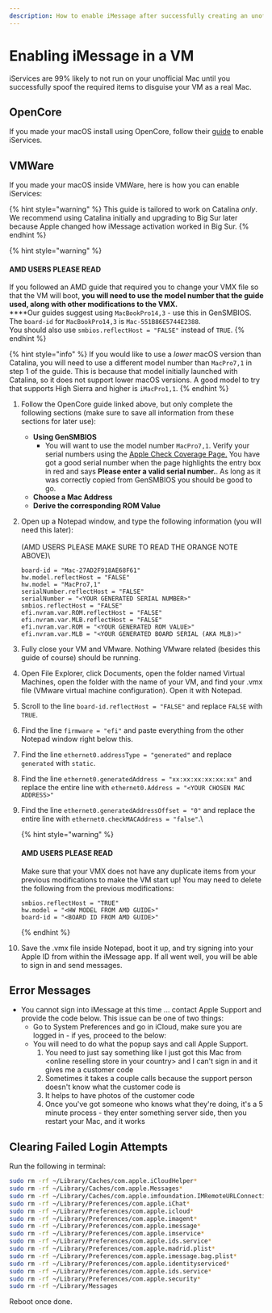 ```yaml
---
description: How to enable iMessage after successfully creating an unofficial Mac device
---
```


# Enabling iMessage in a VM

iServices are 99% likely to not run on your unofficial Mac until you successfully spoof the required items to disguise your VM as a real Mac.

## OpenCore

If you made your macOS install using OpenCore, follow their [guide](https://dortania.github.io/OpenCore-Post-Install/universal/iservices.html) to enable iServices.

## VMWare

If you made your macOS inside VMWare, here is how you can enable iServices:

{% hint style="warning" %}
This guide is tailored to work on Catalina _only_. We recommend using Catalina initially and upgrading to Big Sur later because Apple changed how iMessage activation worked in Big Sur.
{% endhint %}

{% hint style="warning" %}
#### AMD USERS PLEASE READ

If you followed an AMD guide that required you to change your VMX file so that the VM will boot, **you will need to use the model number that the guide used, along with other modifications to the VMX.** \
****Our guides suggest using `MacBookPro14,3` - use this in GenSMBIOS. \
The `board-id` for `MacBookPro14,3` is `Mac-551B86E5744E2388`. \
You should also use `smbios.reflectHost = "FALSE"` instead of `TRUE`.
{% endhint %}

{% hint style="info" %}
If you would like to use a _lower_ macOS version than Catalina, you will need to use a different model number than `MacPro7,1` in step 1 of the guide. This is because that model initially launched with Catalina, so it does not support lower macOS versions. A good model to try that supports High Sierra and higher is `iMacPro1,1`.
{% endhint %}

1. Follow the OpenCore guide linked above, but only complete the following sections (make sure to save all information from these sections for later use):
   * **Using GenSMBIOS**
     * You will want to use the model number `MacPro7,1`. Verify your serial numbers using the [Apple Check Coverage Page.](https://checkcoverage.apple.com/) You have got a good serial number when the page highlights the entry box in red and says **Please enter a valid serial number.**.  As long as it was correctly copied from GenSMBIOS you should be good to go.
   * **Choose a Mac Address**
   * **Derive the corresponding ROM Value**
2. Open up a Notepad window, and type the following information (you will need this later):\
    \
    (AMD USERS PLEASE MAKE SURE TO READ THE ORANGE NOTE ABOVE)\

    ```config
    board-id = "Mac-27AD2F918AE68F61" 
    hw.model.reflectHost = "FALSE" 
    hw.model = "MacPro7,1" 
    serialNumber.reflectHost = "FALSE" 
    serialNumber = "<YOUR GENERATED SERIAL NUMBER>" 
    smbios.reflectHost = "FALSE"
    efi.nvram.var.ROM.reflectHost = "FALSE"
    efi.nvram.var.MLB.reflectHost = "FALSE"
    efi.nvram.var.ROM = "<YOUR GENERATED ROM VALUE>"
    efi.nvram.var.MLB = "<YOUR GENERATED BOARD SERIAL (AKA MLB)>"
    ```

3. Fully close your VM and VMware. Nothing VMware related (besides this guide of course) should be running.
4. Open File Explorer, click Documents, open the folder named Virtual Machines, open the folder with the name of your VM, and find your .vmx file (VMware virtual machine configuration). Open it with Notepad.
5. Scroll to the line `board-id.reflectHost = "FALSE"` and replace `FALSE` with `TRUE`.
6. Find the line `firmware = "efi"` and paste everything from the other Notepad window right below this.
7. Find the line `ethernet0.addressType = "generated"` and replace `generated` with `static`.&#x20;
8. Find the line `ethernet0.generatedAddress = "xx:xx:xx:xx:xx:xx"` and replace the entire line with `ethernet0.Address = "<YOUR CHOSEN MAC ADDRESS>"`
9. Find the line `ethernet0.generatedAddressOffset = "0"` and replace the entire line with `ethernet0.checkMACAddress = "false"`.\


    {% hint style="warning" %}
    #### AMD USERS PLEASE READ

    Make sure that your VMX does not have any duplicate items from your previous modifications to make the VM start up! You may need to delete the following from the previous modifications:

    ```config
    smbios.reflectHost = "TRUE"
    hw.model = "<HW MODEL FROM AMD GUIDE>" 
    board-id = "<BOARD ID FROM AMD GUIDE>"
    ```

    {% endhint %}

10. Save the .vmx file inside Notepad, boot it up, and try signing into your Apple ID from within the iMessage app. If all went well, you will be able to sign in and send messages.

## Error Messages

* You cannot sign into iMessage at this time ... contact Apple Support and provide the code below. This issue can be one of two things:
  * Go to System Preferences and go in iCloud, make sure you are logged in - if yes, proceed to the below:
  * You will need to do what the popup says and call Apple Support.
    1. You need to just say something like I just got this Mac from \<online reselling store in your country> and I can't sign in and it gives me a customer code
    2. Sometimes it takes a couple calls because the support person doesn't know what the customer code is
    3. It helps to have photos of the customer code
    4. Once you've got someone who knows what they're doing, it's a 5 minute process - they enter something server side, then you restart your Mac, and it works

## Clearing Failed Login Attempts

Run the following in terminal:

```bash
sudo rm -rf ~/Library/Caches/com.apple.iCloudHelper*
sudo rm -rf ~/Library/Caches/com.apple.Messages*
sudo rm -rf ~/Library/Caches/com.apple.imfoundation.IMRemoteURLConnectionAgent*
sudo rm -rf ~/Library/Preferences/com.apple.iChat*
sudo rm -rf ~/Library/Preferences/com.apple.icloud*
sudo rm -rf ~/Library/Preferences/com.apple.imagent*
sudo rm -rf ~/Library/Preferences/com.apple.imessage*
sudo rm -rf ~/Library/Preferences/com.apple.imservice*
sudo rm -rf ~/Library/Preferences/com.apple.ids.service*
sudo rm -rf ~/Library/Preferences/com.apple.madrid.plist*
sudo rm -rf ~/Library/Preferences/com.apple.imessage.bag.plist*
sudo rm -rf ~/Library/Preferences/com.apple.identityserviced*
sudo rm -rf ~/Library/Preferences/com.apple.ids.service*
sudo rm -rf ~/Library/Preferences/com.apple.security*
sudo rm -rf ~/Library/Messages
```

Reboot once done.
